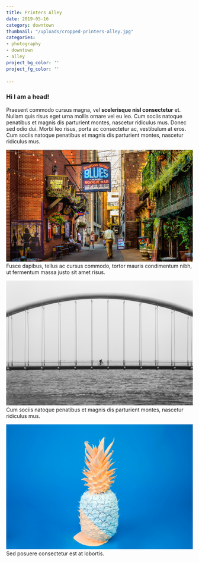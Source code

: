 ```yaml
---
title: Printers Alley
date: 2019-05-16
category: downtown
thumbnail: "/uploads/cropped-printers-alley.jpg"
categories:
- photography
- downtown
- alley
project_bg_color: ''
project_fg_color: ''

---
```


### Hi I am a head!

Praesent commodo cursus magna, vel **scelerisque nisl consectetur** et. Nullam quis risus eget urna mollis ornare vel eu leo. Cum sociis natoque penatibus et magnis dis parturient montes, nascetur ridiculus mus. Donec sed odio dui. Morbi leo risus, porta ac consectetur ac, vestibulum at eros. Cum sociis natoque penatibus et magnis dis parturient montes, nascetur ridiculus mus.

![ALT text baby](/uploads/cropped-printers-alley.jpg)
Fusce dapibus, tellus ac cursus commodo, tortor mauris condimentum nibh, ut fermentum massa justo sit amet risus.


![ALT text baby](/uploads/2019-09-18-bridge.jpg)
Cum sociis natoque penatibus et magnis dis parturient montes, nascetur ridiculus mus.

![ALT text baby](/uploads/cody-davis-253925-unsplash.jpg)
Sed posuere consectetur est at lobortis.